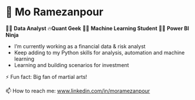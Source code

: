 # 🤖 Mo Ramezanpour

👨‍💻 **Data Analyst** 🔥**Quant Geek** 🧑‍🎓 **Machine Learning Student** 🕵️‍♀️ **Power BI Ninja**

  * I’m currently working as a financial data & risk analyst
  * Keep adding to my Python skills for analysis, automation and machine learning
  * Learning and building scenarios for investment

  ⚡ Fun fact: Big fan of martial arts!
  
  📫 How to reach me: www.linkedin.com/in/moramezanpour



